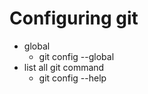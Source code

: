 # Configuring git

- global
    - git config --global <key> <value>
- list all git command
    - git config --help